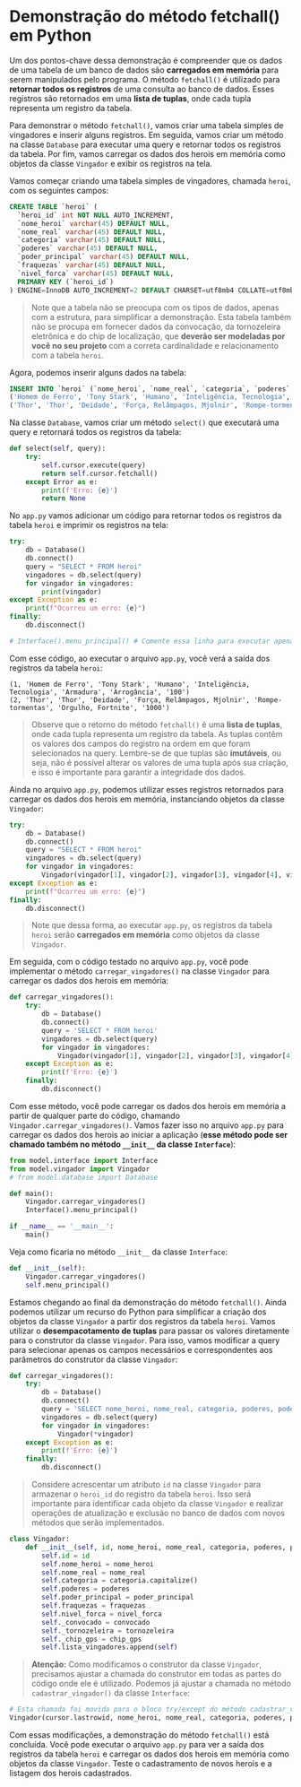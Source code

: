 # Demonstração do método fetchall() em Python

Um dos pontos-chave dessa demonstração é compreender que os dados de uma tabela de um banco de dados são **carregados em memória** para serem manipulados pelo programa. O método `fetchall()` é utilizado para **retornar todos os registros** de uma consulta ao banco de dados. Esses registros são retornados em uma **lista de tuplas**, onde cada tupla representa um registro da tabela.

Para demonstrar o método `fetchall()`, vamos criar uma tabela simples de vingadores e inserir alguns registros. Em seguida, vamos criar um método na classe `Database` para executar uma query e retornar todos os registros da tabela. Por fim, vamos carregar os dados dos herois em memória como objetos da classe `Vingador` e exibir os registros na tela.

Vamos começar criando uma tabela simples de vingadores, chamada `heroi`, com os seguintes campos:

```sql
CREATE TABLE `heroi` (
  `heroi_id` int NOT NULL AUTO_INCREMENT,
  `nome_heroi` varchar(45) DEFAULT NULL,
  `nome_real` varchar(45) DEFAULT NULL,
  `categoria` varchar(45) DEFAULT NULL,
  `poderes` varchar(45) DEFAULT NULL,
  `poder_principal` varchar(45) DEFAULT NULL,
  `fraquezas` varchar(45) DEFAULT NULL,
  `nivel_forca` varchar(45) DEFAULT NULL,
  PRIMARY KEY (`heroi_id`)
) ENGINE=InnoDB AUTO_INCREMENT=2 DEFAULT CHARSET=utf8mb4 COLLATE=utf8mb4_0900_ai_ci
```

> Note que a tabela não se preocupa com os tipos de dados, apenas com a estrutura, para simplificar a demonstração. Esta tabela também não se procupa em fornecer dados da convocação, da tornozeleira eletrônica e do chip de localização, que **deverão ser modeladas por você no seu projeto** com a correta cardinalidade e relacionamento com a tabela `heroi`.

Agora, podemos inserir alguns dados na tabela:

```sql
INSERT INTO `heroi` (`nome_heroi`, `nome_real`, `categoria`, `poderes`, `poder_principal`, `fraquezas`, `nivel_forca`) VALUES
('Homem de Ferro', 'Tony Stark', 'Humano', 'Inteligência, Tecnologia', 'Armadura', 'Arrogância', '100'),
('Thor', 'Thor', 'Deidade', 'Força, Relâmpagos, Mjolnir', 'Rompe-tormentas', 'Orgulho, Fortnite', '1000');
```

Na classe `Database`, vamos criar um método `select()` que executará uma query e retornará todos os registros da tabela:

```python
def select(self, query):
    try:
        self.cursor.execute(query)
        return self.cursor.fetchall()
    except Error as e:
        print(f'Erro: {e}')
        return None
```

No `app.py` vamos adicionar um código para retornar todos os registros da tabela `heroi` e imprimir os registros na tela:

```python
try:
    db = Database()
    db.connect()
    query = "SELECT * FROM heroi"
    vingadores = db.select(query)
    for vingador in vingadores:
        print(vingador)
except Exception as e:
    print(f"Ocorreu um erro: {e}")
finally:
    db.disconnect()

# Interface().menu_principal() # Comente essa linha para executar apenas a demonstração
```

Com esse código, ao executar o arquivo `app.py`, você verá a saída dos registros da tabela `heroi`:

```
(1, 'Homem de Ferro', 'Tony Stark', 'Humano', 'Inteligência, Tecnologia', 'Armadura', 'Arrogância', '100')
(2, 'Thor', 'Thor', 'Deidade', 'Força, Relâmpagos, Mjolnir', 'Rompe-tormentas', 'Orgulho, Fortnite', '1000')
```

> Observe que o retorno do método `fetchall()` é uma **lista de tuplas**, onde cada tupla representa um registro da tabela. As tuplas contêm os valores dos campos do registro na ordem em que foram selecionados na query. Lembre-se de que tuplas são **imutáveis**, ou seja, não é possível alterar os valores de uma tupla após sua criação, e isso é importante para garantir a integridade dos dados.

Ainda no arquivo `app.py`, podemos utilizar esses registros retornados para carregar os dados dos herois em memória, instanciando objetos da classe `Vingador`:

```python	
try:
    db = Database()
    db.connect()
    query = "SELECT * FROM heroi"
    vingadores = db.select(query)
    for vingador in vingadores:
        Vingador(vingador[1], vingador[2], vingador[3], vingador[4], vingador[5], vingador[6], vingador[7], vingador[8], vingador[9])
except Exception as e:
    print(f"Ocorreu um erro: {e}")
finally:
    db.disconnect()
```

> Note que dessa forma, ao executar `app.py`, os registros da tabela `heroi` serão **carregados em memória** como objetos da classe `Vingador`.

Em seguida, com o código testado no arquivo `app.py`, você pode implementar o método `carregar_vingadores()` na classe `Vingador` para carregar os dados dos herois em memória:

```python
def carregar_vingadores():
    try:
        db = Database()
        db.connect()
        query = 'SELECT * FROM heroi'
        vingadores = db.select(query)
        for vingador in vingadores:
            Vingador(vingador[1], vingador[2], vingador[3], vingador[4], vingador[5], vingador[6], vingador[7])
    except Exception as e:
        print(f'Erro: {e}')
    finally:
        db.disconnect()
```

Com esse método, você pode carregar os dados dos herois em memória a partir de qualquer parte do código, chamando `Vingador.carregar_vingadores()`. Vamos fazer isso no arquivo `app.py` para carregar os dados dos herois ao iniciar a aplicação (**esse método pode ser chamado também no método `__init__` da classe `Interface`**):

```python
from model.interface import Interface
from model.vingador import Vingador
# from model.database import Database

def main():
    Vingador.carregar_vingadores()
    Interface().menu_principal()

if __name__ == '__main__':
    main()
```

Veja como ficaria no método `__init__` da classe `Interface`:

```python
def __init__(self):
    Vingador.carregar_vingadores()
    self.menu_principal()
```

Estamos chegando ao final da demonstração do método `fetchall()`. Ainda podemos utilizar um recurso do Python para simplificar a criação dos objetos da classe `Vingador` a partir dos registros da tabela `heroi`. Vamos utilizar o **desempacotamento de tuplas** para passar os valores diretamente para o construtor da classe `Vingador`. Para isso, vamos modificar a query para selecionar apenas os campos necessários e correspondentes aos parâmetros do construtor da classe `Vingador`:

```python
def carregar_vingadores():
    try:
        db = Database()
        db.connect()
        query = 'SELECT nome_heroi, nome_real, categoria, poderes, poder_principal, fraquezas, nivel_forca FROM heroi'
        vingadores = db.select(query)
        for vingador in vingadores:
            Vingador(*vingador)
    except Exception as e:
        print(f'Erro: {e}')
    finally:
        db.disconnect()
```

> Considere acrescentar um atributo `id` na classe `Vingador` para armazenar o `heroi_id` do registro da tabela `heroi`. Isso será importante para identificar cada objeto da classe `Vingador` e realizar operações de atualização e exclusão no banco de dados com novos métodos que serão implementados.

```python
class Vingador:
    def __init__(self, id, nome_heroi, nome_real, categoria, poderes, poder_principal, fraquezas, nivel_forca, convocado=False, tornozeleira=False, chip_gps=False):
        self.id = id
        self.nome_heroi = nome_heroi
        self.nome_real = nome_real
        self.categoria = categoria.capitalize()
        self.poderes = poderes
        self.poder_principal = poder_principal
        self.fraquezas = fraquezas
        self.nivel_forca = nivel_forca
        self._convocado = convocado
        self._tornozeleira = tornozeleira
        self._chip_gps = chip_gps
        self.lista_vingadores.append(self)
```

> **Atenção:** Como modificamos o construtor da classe `Vingador`, precisamos ajustar a chamada do construtor em todas as partes do código onde ele é utilizado. Podemos já ajustar a chamada no método `cadastrar_vingador()` da classe `Interface`:

```python
# Esta chamada foi movida para o bloco try/except do método cadastrar_vingador()
Vingador(cursor.lastrowid, nome_heroi, nome_real, categoria, poderes, poder_principal, fraquezas, nivel_forca)
```

Com essas modificações, a demonstração do método `fetchall()` está concluída. Você pode executar o arquivo `app.py` para ver a saída dos registros da tabela `heroi` e carregar os dados dos herois em memória como objetos da classe `Vingador`. Teste o cadastramento de novos herois e a listagem dos herois cadastrados.